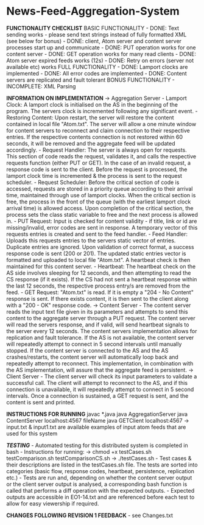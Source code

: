 # News-Feed-Aggregation-System

**FUNCTIONALITY CHECKLIST**
	BASIC FUNCTIONALITY
		- DONE: Text sending works - please send text strings instead of fully formatted XML (see below for bonus)
		- DONE: client, Atom server and content server processes start up and communicate
		- DONE: PUT operation works for one content server
		- DONE: GET operation works for many read clients
		- DONE: Atom server expired feeds works (12s)
		- DONE: Retry on errors (server not available etc) works
	FULL FUNCTIONALITY
		- DONE: Lamport clocks are implemented
		- DONE: All error codes are implemented
		- DONE: Content servers are replicated and fault tolerant 
	BONUS FUNCTIONALITY
		- INCOMPLETE: XML Parsing

**INFORMATION ON IMPLEMENTATION**
	-> Aggregation Server
		- Lamport Clock: A lamport clock is initialised on the AS in the beginning of the program. The servers clock is incremented following any significant event.
		- Restoring Content: Upon restart, the server will restore the content contained in local file "Atom.txt". The server will allow a one minute window for content servers to reconnect and claim connection to their respective entries. If the respective contents connection is not restored within 60 seconds, it will be removed and the aggregate feed will be updated accordingly.
		- Request Handler: The server is always open for requests. This section of code reads the request, validates it, and calls the respective requests function (either PUT or GET). In the case of an invalid request, a response code is sent to the client. Before the request is processed, the lamport clock time is incremented & the process is sent to the request scheduler.
		- Request Scheduler: Before the critical section of code is accessed, requests are stored in a priority queue according to their arrival time, maintained through use of lamport clocks. When the critical section is free, the process in the front of the queue (with the earliest lamport clock arrival time) is allowed access. Upon completion of the critical section, the process sets the class static variable to free and the next process is allowed in.
		- PUT Request: Input is checked for content validity - if title, link or id are missing/invalid, error codes are sent in response. A temporary vector of this requests entries is created and sent to the feed handler.
		- Feed Handler: Uploads this requests entries to the servers static vector of entries. Duplicate entries are ignored. Upon validation of correct format, a success response code is sent (200 or 201). The updated static entries vector is formatted and uploaded to local file "Atom.txt". A heartbeat check is then maintained for this content server.
		- Heartbeat: The heartbeat check on the AS side involves sleeping for 12 seconds, and then attempting to read the CS response (if it exists). If the CS had not sent a heartbeat response within the last 12 seconds, the respective process entry/s are removed from the feed.
		- GET Request: "Atom.txt" is read. If it is empty a "204 - No Content" response is sent. If there exists content, it is then sent to the client along with a "200 - OK" response code. 
	-> Content Server
		- The content server reads the input text file given in its parameters and attempts to send this content to the aggregate server through a PUT request. The content server will read the servers response, and if valid, will send heartbeat signals to the server every 12 seconds. The content servers implementation allows for replication and fault tolerance. If the AS is not available, the content server will repeatedly attempt to connect in 5 second intervals until manually stopped. If the content server is connected to the AS and the AS crashes/restarts, the content server will automatically loop back and repeatedly attempt to reconnect. This implementation, in combination with the AS implementation, will assure that the aggregate feed is persistent.
	-> Client Server
		- The client server will check its input parameters to validate a successful call. The client will attempt to reconnect to the AS, and if this connection is unavailable, it will repeatedly attempt to connect in 5 second intervals. Once a connection is sustained, a GET request is sent, and the content is sent and printed.


**INSTRUCTIONS FOR RUNNING**
	javac *.java
	java AggregationServer
	java ContentServer localhost:4567 fileName
	java GETClient localhost:4567
	-> input.txt & input1.txt are available examples of input atom feeds that are used for this system

***TESTING***
	- Automated testing for this distributed system is completed in bash
	- Instructions for running:
		-> chmod +x testCases.sh testComparison.sh testComparisonCS.sh
		-> ./testCases.sh
	- Test cases & their descriptions are listed in the testCases.sh file. The tests are sorted into categories (basic flow, response codes, heartbeat, persistence, replication etc.)
	- Tests are run and, depending on whether the content server output or the client server output is analysed, a corresponding bash function is called that performs a diff operation with the expected outputs.
	- Expected outputs are accessible in EO1-14.txt and are referenced before each test to allow for easy viewership if required.

**CHANGES FOLLOWING REVISION 1 FEEDBACK**
	- see Changes.txt
